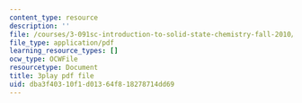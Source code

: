 ```yaml
---
content_type: resource
description: ''
file: /courses/3-091sc-introduction-to-solid-state-chemistry-fall-2010/dba3f40310f1d01364f818278714dd69_5l_S8WwBVnM.pdf
file_type: application/pdf
learning_resource_types: []
ocw_type: OCWFile
resourcetype: Document
title: 3play pdf file
uid: dba3f403-10f1-d013-64f8-18278714dd69
---
```

